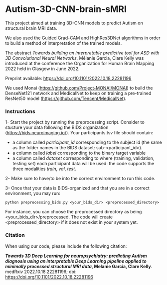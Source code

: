 # Autism-3D-CNN-brain-sMRI

This project aimed at training 3D-CNN models to predict Autism on structural brain MRI data.

We also used the Guided Grad-CAM and HighRes3DNet algorithms in order to build a method of interpretation of the trained models. 

The abstract *Towards building an interpretable predictive tool for ASD with 3D Convolutional Neural Networks*, Mélanie Garcia, Clare Kelly was introduced at the conference the Organization for Human Brain Mapping 2022 held in Glasgow in June 2022.

Preprint available: https://doi.org/10.1101/2022.10.18.22281196 

We used Monai (https://github.com/Project-MONAI/MONAI) to build the DenseNet121 network and MedicalNet to keep on training a pre-trained ResNet50 model (https://github.com/Tencent/MedicalNet). 

### Instructions
1- Start the project by running the preprocessing script. Consider to stucture your data following the BIDS organization (https://bids.neuroimaging.io/).
Your participants.tsv file should contain: 
- a column called *participant_id* corresponding to the subject id (the same as the folder names in the BIDS dataset: sub-<participant_id>).
- a column called *label* corresponding to the binary target variable
- a column called *dataset* corresponding to where (training, validation, testing set) each participant data will be used: the code supports the three modalities *train*, *val*, *test*.

2- Make sure to have/to be into the correct environment to run this code.

3- Once that your data is BIDS-organized and that you are in a correct environment, you may run:
```
python preprocessing_bids.py <your_bids_dir> <preprocessed_directory>
```
For instance, you can choose the preprocessed directory as being <your_bids_dir>/preprocessed. 
The code will create <preprocessed_directory> if it does not exist in your system yet. 



### Citation
When using our code, please include the following citation:

***Towards 3D Deep Learning for neuropsychiatry: predicting Autism diagnosis using an interpretable Deep Learning pipeline applied to minimally processed structural MRI data*, Melanie Garcia, Clare Kelly**. medRxiv 2022.10.18.22281196; doi: https://doi.org/10.1101/2022.10.18.22281196 
